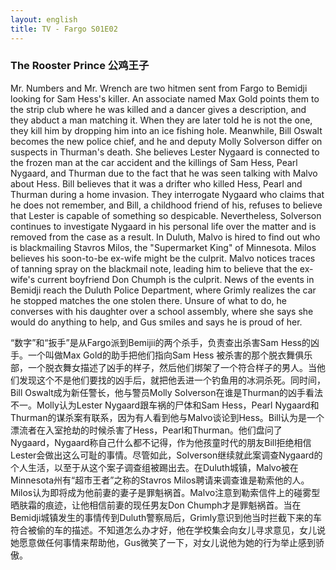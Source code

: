 ```yaml
---
layout: english
title: TV - Fargo S01E02
---
```


<h3>The Rooster Prince 公鸡王子</h3>
<p>Mr. Numbers and Mr. Wrench are two hitmen sent from Fargo to Bemidji looking for Sam Hess's killer. An associate named Max Gold points them to the strip club where he was killed and a dancer gives a description, and they abduct a man matching it. When they are later told he is not the one, they kill him by dropping him into an ice fishing hole. Meanwhile, Bill Oswalt becomes the new police chief, and he and deputy Molly Solverson differ on suspects in Thurman's death. She believes Lester Nygaard is connected to the frozen man at the car accident and the killings of Sam Hess, Pearl Nygaard, and Thurman due to the fact that he was seen talking with Malvo about Hess. Bill believes that it was a drifter who killed Hess, Pearl and Thurman during a home invasion. They interrogate Nygaard who claims that he does not remember, and Bill, a childhood friend of his, refuses to believe that Lester is capable of something so despicable. Nevertheless, Solverson continues to investigate Nygaard in his personal life over the matter and is removed from the case as a result. In Duluth, Malvo is hired to find out who is blackmailing Stavros Milos, the "Supermarket King" of Minnesota. Milos believes his soon-to-be ex-wife might be the culprit. Malvo notices traces of tanning spray on the blackmail note, leading him to believe that the ex-wife's current boyfriend Don Chumph is the culprit. News of the events in Bemidji reach the Duluth Police Department, where Grimly realizes the car he stopped matches the one stolen there. Unsure of what to do, he converses with his daughter over a school assembly, where she says she would do anything to help, and Gus smiles and says he is proud of her.</p>

<div>“数字”和“扳手”是从Fargo派到Bemijii的两个杀手，负责查出杀害Sam Hess的凶手。一个叫做Max Gold的助手把他们指向Sam Hess 被杀害的那个脱衣舞俱乐部，一个脱衣舞女描述了凶手的样子，然后他们绑架了一个符合样子的男人。当他们发现这个不是他们要找的凶手后，就把他丢进一个钓鱼用的冰洞杀死。同时间，Bill Oswalt成为新任警长，他与警员Molly Solverson在谁是Thurman的凶手看法不一。Molly认为Lester Nygaard跟车祸的尸体和Sam Hess，Pearl Nygaard和Thurman的谋杀案有联系，因为有人看到他与Malvo谈论到Hess。Bill认为是一个漂流者在入室抢劫的时候杀害了Hess，Pearl和Thurman。他们盘问了Nygaard，Nygaard称自己什么都不记得，作为他孩童时代的朋友Bill拒绝相信Lester会做出这么可耻的事情。尽管如此，Solverson继续就此案调查Nygaard的个人生活，以至于从这个案子调查组被踢出去。在Duluth城镇，Malvo被在Minnesota州有“超市王者”之称的Stavros Milos聘请来调查谁是勒索他的人。Milos认为即将成为他前妻的妻子是罪魁祸首。Malvo注意到勒索信件上的碰雾型晒肤霜的痕迹，让他相信前妻的现任男友Don Chumph才是罪魁祸首。当在Bemidji城镇发生的事情传到Duluth警察局后，Grimly意识到他当时拦截下来的车符合被偷的车的描述。不知道怎么办才好，他在学校集会向女儿寻求意见，女儿说她愿意做任何事情来帮助他，Gus微笑了一下，对女儿说他为她的行为举止感到骄傲。</div>
<script>
var note = {};
note["status"] = "{{ page.title }}";
note[1] = {};
note[1]['structure'] = {
	'1-5':'S',
	'6':'V-linking',
	'7-8':'c',
	'9-13':'who is 简化形容词从句',
	'14-18':'who looks for 简化形容词从句',
	'19-20':'S',
	'21-23':'who is 简化形容词从句',
	'24':'V',
	'25':'O',
	'26-29':'副词短语',
	'30-33':'形容词从句',
	'35-48':'FANBOYS 连接词的A',
	'46-47':'who matches it的简化形容词从句',
	'48-57':'副词从句',
	'58':'S',
	'59':'V',
	'60':'O',
	'61-68':'副词短语',
	'69':'副词',
	'70-88':'两个句子用FANBOYS的A连接',
	'89':'S',
	'90':'V',
	'91-125':'名词从句',
	'126':'S',
	'127':'V',
	'128-142':'名词从句',
	'143':'S',
	'144':'V',
	'145':'O',
	'146-147':'形容词从句',
	'149-152':'名词从句',
	'153':'FANBOYS的A句子连接',
	'155-159':'who is 简化形容词从句，同位语',
	'161-162':'不定词名词短语',
	'163-170':'名词从句',
	'171':'副词连接词',
	'172':'S',
	'173':'V',
	'174-176':'不定词名词短语',
	'177-180':'副词短语',
	'181-183':'副词短语',
	'184-189':'FANBOYS的A连接句子',
	'190-192':'副词短语',
	'193-194':'副词短语',
	'195':'S',
	'196-197':'V',
	'198-200':'in order that he is to find out的简化副词从句',
	'201-205':'形容词从句',
	'206-210':'形容词从句，同位语',
	'211':'S',
	'212':'V',
	'213-219':'名词从句',
	'220':'S',
	'221':'V',
	'222-229':'O',
	'230-243':'which leads him 简化的形容词从句',
	'244-249':'S',
	'250':'V',
	'254':'O',
	'255-257':'形容词从句, where（在）…情况下',
	'258-266':'名词从句',
	'267-271':'because he is 的简化副词从句',
	'272':'S',
	'273':'V',
	'274-280':'两个副词短语',
	'281-289':'where（在）…情况下',
	'295-299':'名词从句',
}
note[1]['pos'] = {
	'53-57':'名词从句',
	'64-68':'副词从句修饰Dropping',
	'83':'V',
	'84-85':'differ的副词短语',
	'86-88':'suspect的形容词短语',
	'91-92':'S',
	'93-94':'VC',
	'95-98':'副词短语',
	'99-102':'形容词短语',
	'103':'短语连词',
	'113-116':'副词短语，due to， because of都属于介词短语',
	'117':'fact名词从句导引词',
	'121-125':'when he was的简化副词从句',
	'133-134':'形容词从句',
	'139-142':'副词短语',
	'270-271':'不定词形容词,修饰what',
	'288-289':'不定词形容词,修饰anything',
}
</script>